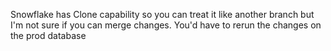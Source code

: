 Snowflake has Clone capability so you can treat it like another branch but I'm not sure if you can merge changes. You'd have to rerun the changes on the prod database
